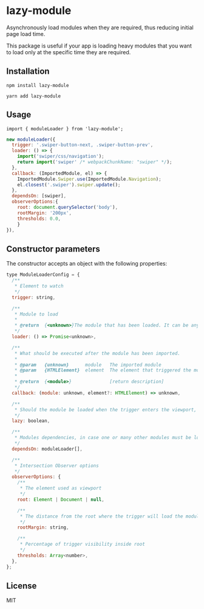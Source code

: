 # lazy-module

Asynchronously load modules when they are required, thus reducing initial page load time.

This package is useful if your app is loading heavy modules that you want to load only at the specific time they are required.

## Installation

```console
npm install lazy-module
```

```console
yarn add lazy-module
```

## Usage

`import { moduleLoader } from 'lazy-module';`

```js
new moduleLoader({
  trigger: '.swiper-button-next, .swiper-button-prev',
  loader: () => {
    import('swiper/css/navigation');
    return import('swiper' /* webpackChunkName: "swiper" */);
  },
  callback: (ImportedModule, el) => {
    ImportedModule.Swiper.use(ImportedModule.Navigation);
    el.closest('.swiper').swiper.update();
  },
  dependsOn: [swiper],
  observerOptions:{
    root: document.querySelector('body'),
    rootMargin: '200px',
    thresholds: 0.0,
    }
}),
```

## Constructor parameters

The constructor accepts an object with the following properties:

```js
type ModuleLoaderConfig = {
  /**
   * Element to watch
   */
  trigger: string,

  /**
   * Module to load
   *
   * @return  {<unknown>}The module that has been loaded. It can be anything: a class, a constant...
   */
  loader: () => Promise<unknown>,

  /**
   * What should be executed after the module has been imported.
   *
   * @param   {unknown}      module   The imported module
   * @param   {HTMLElement}  element  The element that triggered the module import
   *
   * @return  {<module>}              [return description]
   */
  callback: (module: unknown, element?: HTMLElement) => unknown,

  /**
   * Should the module be loaded when the trigger enters the viewport, or deferred to when the browser is idle.
   */
  lazy: boolean,

  /**
   * Modules dependencies, in case one or many other modules must be loaded first.
   */
  dependsOn: moduleLoader[],

  /**
   * Intersection Observer options
   */
  observerOptions: {
    /**
     * The element used as viewport
     */
    root: Element | Document | null,

    /**
     * The distance from the root where the trigger will load the module
     */
    rootMargin: string,

    /**
     * Percentage of trigger visibility inside root
     */
    thresholds: Array<number>,
  },
};
```

## License

MIT
